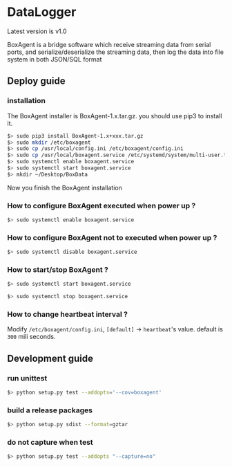# DataLogger 

Latest version is v1.0

BoxAgent is a bridge software which receive streaming data from serial ports, and serialize/deserialize the streaming data, then log the data into file system in both JSON/SQL format

## Deploy guide

### installation

The BoxAgent installer is BoxAgent-1.x.tar.gz. you should use pip3 to install it.

```bash
$> sudo pip3 install BoxAgent-1.x+xxx.tar.gz
$> sudo mkdir /etc/boxagent
$> sudo cp /usr/local/config.ini /etc/boxagent/config.ini
$> sudo cp /usr/local/boxagent.service /etc/systemd/system/multi-user.target.wants/boxagent.service
$> sudo systemctl enable boxagent.service
$> sudo systemctl start boxagent.service
$> mkdir ~/Desktop/BoxData
```

Now you finish the BoxAgent installation

### How to configure BoxAgent executed when power up ?

```bash
$> sudo systemctl enable boxagent.service
```

### How to configure BoxAgent not to executed when power up ?

```bash
$> sudo systemctl disable boxagent.service
```

### How to start/stop BoxAgent ?

```bash
$> sudo systemctl start boxagent.service
```

```bash
$> sudo systemctl stop boxagent.service
```

### How to change heartbeat interval ?

Modify `/etc/boxagent/config.ini`, `[default]` -> `heartbeat`'s value. default is `300` mili seconds.

## Development guide

### run unittest

```bash
$> python setup.py test --addopts='--cov=boxagent'
```

### build a release packages

```bash
$> python setup.py sdist --format=gztar
```

### do not capture when test
```bash
$> python setup.py test --addopts "--capture=no"
```
